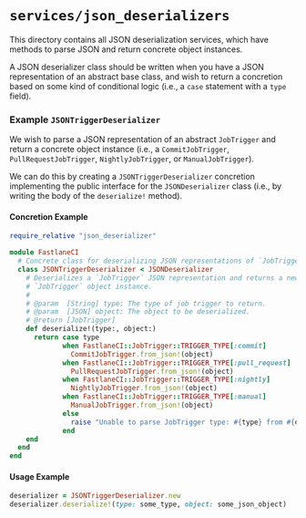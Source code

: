 # `services/json_deserializers`

This directory contains all JSON deserialization services, which have methods to parse JSON and return concrete object instances.

A JSON deserializer class should be written when you have a JSON representation of an abstract base class, and wish to return a concretion based on some kind of conditional logic (i.e., a `case` statement with a `type` field).

### Example `JSONTriggerDeserializer`

We wish to parse a JSON representation of an abstract `JobTrigger` and return a concrete object instance (i.e., a `CommitJobTrigger`, `PullRequestJobTrigger`, `NightlyJobTrigger`, or `ManualJobTrigger`).

We can do this by creating a `JSONTriggerDeserializer` concretion implementing the public interface for the `JSONDeserializer` class (i.e., by writing the body of the `deserialize!` method).

#### Concretion Example

```ruby
require_relative "json_deserializer"

module FastlaneCI
  # Concrete class for deserializing JSON representations of `JobTrigger`s.
  class JSONTriggerDeserializer < JSONDeserializer
    # Deserializes a `JobTrigger` JSON representation and returns a new
    # `JobTrigger` object instance.
    #
    # @param  [String] type: The type of job trigger to return.
    # @param  [JSON] object: The object to be deserialized.
    # @return [JobTrigger]
    def deserialize!(type:, object:)
      return case type
             when FastlaneCI::JobTrigger::TRIGGER_TYPE[:commit]
               CommitJobTrigger.from_json!(object)
             when FastlaneCI::JobTrigger::TRIGGER_TYPE[:pull_request]
               PullRequestJobTrigger.from_json!(object)
             when FastlaneCI::JobTrigger::TRIGGER_TYPE[:nightly]
               NightlyJobTrigger.from_json!(object)
             when FastlaneCI::JobTrigger::TRIGGER_TYPE[:manual]
               ManualJobTrigger.from_json!(object)
             else
               raise "Unable to parse JobTrigger type: #{type} from #{object}"
             end
    end
  end
end

```

#### Usage Example

```ruby
deserializer = JSONTriggerDeserializer.new
deserializer.deserialize!(type: some_type, object: some_json_object)
```
